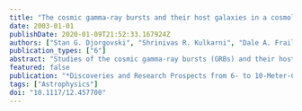 ```yaml
---
title: "The cosmic gamma-ray bursts and their host galaxies in a cosmological context"
date: 2003-01-01
publishDate: 2020-01-09T21:52:33.167924Z
authors: ["Stan G. Djorgovski", "Shrinivas R. Kulkarni", "Dale A. Frail", "Fiona A. Harrison", "Joshua S. Bloom", "Edo Berger", "P. A. Price", "D. Fox", "A. M. Soderberg", "Titus J. Galama", "D. E. Reichart", "Re'em Sari", "S. A. Yost", "Ashish Mahabal", "S. M. Castro", "Robert Goodrich", "Frederic H. Chaffee"]
publication_types: ["6"]
abstract: "Studies of the cosmic gamma-ray bursts (GRBs) and their host galaxies are now starting to provide interesting or even unique new insights in observational cosmology. Observed GRB host galaxies have a median magnitude Råisebox-0.5ex 25 mag, and show a range of luminosities, morphologies, and star formation rates, with a median redshift zi̊sebox-0.5ex 1. They represent a new way of identifying a population of star-forming galaxies at cosmological redshifts, which is mostly independent of the traditional selection methods. They seem to be broadly similar to the normal field galaxy populations at comparable redshifts and magnitudes, and indicate at most a mild luminosity evolution over the redshift range they probe. Studies of GRB optical afterglows seen in absorption provide a powerful new probe of the ISM in dense, central regions of their host galaxies, which is complementary to the traditional studies using QSO absorption line systems. Some GRB hosts are heavily obscured, and provide a new way to select a population of cosmological sub-mm sources. A census of detected optical tranistents may provide an important new way to constrain the total obscured fraction of star formation over the history of the universe. Finally, detection of GRB afterglows at high redshifts (z&gt;6) may provide a unique way to probe the primordial star formation, massive IMF, early IGM, and chemical enrichment at the end of the cosmic reionization era. <P />"
featured: false
publication: "*Discoveries and Research Prospects from 6- to 10-Meter-Class Telescopes II.  Edited by Guhathakurta, Puragra.  Proceedings of the SPIE, Volume 4834, pp. 238-247 (2003).*"
tags: ["Astrophysics"]
doi: "10.1117/12.457700"
---
```


